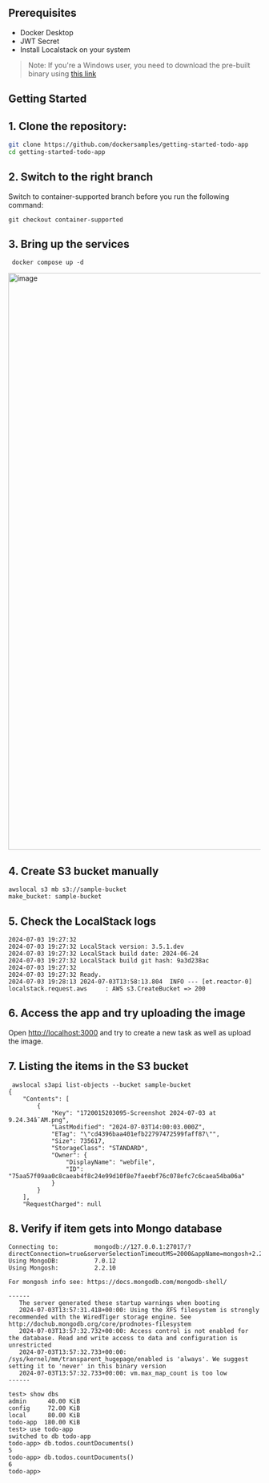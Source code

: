 ## Prerequisites

- Docker Desktop
- JWT Secret
- Install Localstack on your system

> Note:
> If you're a Windows user, you need to download the pre-built binary using [this link](https://docs.localstack.cloud/getting-started/installation) 

## Getting Started

## 1. Clone the repository:

```sh
git clone https://github.com/dockersamples/getting-started-todo-app
cd getting-started-todo-app
```


## 2. Switch to the right branch

Switch to container-supported branch before you run the following command:

```
git checkout container-supported
```


## 3. Bring up the services

```
 docker compose up -d
```

<img width="1151" alt="image" src="https://github.com/dockersamples/getting-started-todo-app/assets/313480/c81c8e3b-847a-4a93-a960-8d01960d7b4c">



## 4. Create S3 bucket manually

```
awslocal s3 mb s3://sample-bucket
make_bucket: sample-bucket
```

## 5. Check the LocalStack logs

```
2024-07-03 19:27:32 
2024-07-03 19:27:32 LocalStack version: 3.5.1.dev
2024-07-03 19:27:32 LocalStack build date: 2024-06-24
2024-07-03 19:27:32 LocalStack build git hash: 9a3d238ac
2024-07-03 19:27:32 
2024-07-03 19:27:32 Ready.
2024-07-03 19:28:13 2024-07-03T13:58:13.804  INFO --- [et.reactor-0] localstack.request.aws     : AWS s3.CreateBucket => 200
```

## 6. Access the app and try uploading the image

Open [http://localhost:3000](http://localhost:3000) and try to create a new task as well as upload the image.


## 7. Listing the items in the S3 bucket

```
 awslocal s3api list-objects --bucket sample-bucket
{
    "Contents": [
        {
            "Key": "1720015203095-Screenshot 2024-07-03 at 9.24.34â¯AM.png",
            "LastModified": "2024-07-03T14:00:03.000Z",
            "ETag": "\"cd4396baa401efb22797472599faff87\"",
            "Size": 735617,
            "StorageClass": "STANDARD",
            "Owner": {
                "DisplayName": "webfile",
                "ID": "75aa57f09aa0c8caeab4f8c24e99d10f8e7faeebf76c078efc7c6caea54ba06a"
            }
        }
    ],
    "RequestCharged": null
```

## 8. Verify if item gets into Mongo database

```
Connecting to:          mongodb://127.0.0.1:27017/?directConnection=true&serverSelectionTimeoutMS=2000&appName=mongosh+2.2.10
Using MongoDB:          7.0.12
Using Mongosh:          2.2.10

For mongosh info see: https://docs.mongodb.com/mongodb-shell/

------
   The server generated these startup warnings when booting
   2024-07-03T13:57:31.418+00:00: Using the XFS filesystem is strongly recommended with the WiredTiger storage engine. See http://dochub.mongodb.org/core/prodnotes-filesystem
   2024-07-03T13:57:32.732+00:00: Access control is not enabled for the database. Read and write access to data and configuration is unrestricted
   2024-07-03T13:57:32.733+00:00: /sys/kernel/mm/transparent_hugepage/enabled is 'always'. We suggest setting it to 'never' in this binary version
   2024-07-03T13:57:32.733+00:00: vm.max_map_count is too low
------

test> show dbs
admin      40.00 KiB
config     72.00 KiB
local      80.00 KiB
todo-app  180.00 KiB
test> use todo-app
switched to db todo-app
todo-app> db.todos.countDocuments()
5
todo-app> db.todos.countDocuments()
6
todo-app>
```



